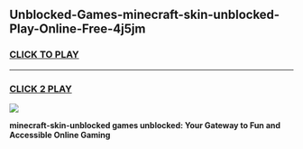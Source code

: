 
## Unblocked-Games-minecraft-skin-unblocked-Play-Online-Free-4j5jm
<h3>
<a href="https://premium76.site?title=minecraft-skin-unblocked&ref=26A">CLICK TO PLAY</a></h3>
<hr>

<h3>
<a href="https://premium76.site?title=minecraft-skin-unblocked&ref=26A">CLICK 2 PLAY</a>
  
</h3>

<a href="https://premium76.site?title=minecraft-skin-unblocked&ref=26A"><img src="https://clearcache.store/games.png"></a>


**minecraft-skin-unblocked games unblocked: Your Gateway to Fun and Accessible Online Gaming**
